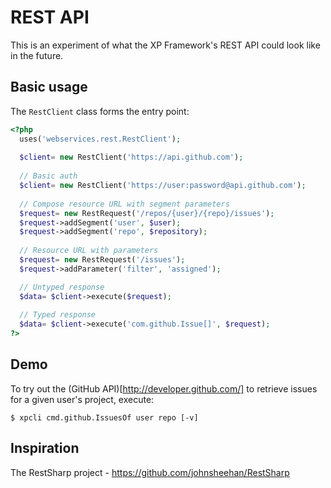 REST API
========
This is an experiment of what the XP Framework's REST API could look
like in the future.

Basic usage
-----------
The `RestClient` class forms the entry point:

```php
<?php
  uses('webservices.rest.RestClient');
  
  $client= new RestClient('https://api.github.com');
  
  // Basic auth
  $client= new RestClient('https://user:password@api.github.com');
  
  // Compose resource URL with segment parameters
  $request= new RestRequest('/repos/{user}/{repo}/issues');
  $request->addSegment('user', $user);
  $request->addSegment('repo', $repository);
  
  // Resource URL with parameters
  $request= new RestRequest('/issues');
  $request->addParameter('filter', 'assigned');

  // Untyped response
  $data= $client->execute($request);
  
  // Typed response
  $data= $client->execute('com.github.Issue[]', $request);
?>
```

Demo
----
To try out the (GitHub API)[http://developer.github.com/] to retrieve issues
for a given user's project, execute:

```
$ xpcli cmd.github.IssuesOf user repo [-v]
```

Inspiration
-----------
The RestSharp project - https://github.com/johnsheehan/RestSharp
